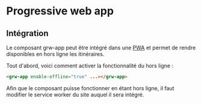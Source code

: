 # Progressive web app

## Intégration

Le composant grw-app peut être intégré dans une [PWA](https://developer.mozilla.org/fr/docs/Web/Progressive_web_apps) et permet de rendre disponibles en hors ligne les itinéraires. 

Tout d'abord, voici comment activer la fonctionnalité du hors ligne :

```html
<grw-app enable-offline="true" ...></grw-app>
```

Afin que le composant puisse fonctionner en étant hors ligne, il faut modifier le service worker du site auquel il sera intégré.

